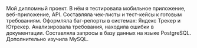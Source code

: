 Мой дипломный проект. В нём я тестировала мобильное приложение, веб-приложение, API. Составляла чек-листы и тест-кейсы к готовым требованиям. Оформляла баг-репорты в системах: Яндекс Трекер и Ютрекер. Анализировала требования, находила ошибки в документации. Составляла запросы в базу данных на языке PostgreSQL. Дополнительно изучила MySQL. 
